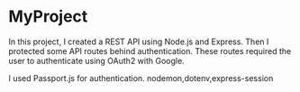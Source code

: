 # MyProject

In this project, I created a REST API using Node.js and Express.
Then I protected some API routes behind authentication.
These routes required the user to authenticate using OAuth2 with Google.

I used Passport.js for authentication.
nodemon,dotenv,express-session
